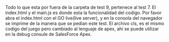 Todo lo que esta por fuera de la carpeta de test 9, pertenece al test 7.
El index.html y el main.js es donde esta la funcionalidad del codigo. Por favor abra el index.html con el GO live(live server),
y en la consola del navegador se imprime de la manera que se pedian este test.
El archivo cls, es el mismo codigo del juego pero cambiado al lenguaje de apex, ahi se puede utilizar en la debug consule de
SalesForce Apex.
